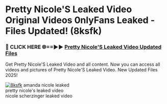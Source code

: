 # Pretty Nicole'S Leaked Video Original Videos 0nlyFans Leaked - Files Updated! (8ksfk)

<h3>🔴 CLICK HERE 🌐==►► <a href="https://tinyurl.com/ms9xzufz" rel="nofollow">Pretty Nicole'S Leaked Video Updated Files</a></h3>

Get Pretty Nicole'S Leaked Video and all content. Now you can access all videos and pictures of Pretty Nicole'S Leaked Video. New Updated Files 2025!

[![8ksfk](https://i.imgur.com/ppqm5kG.gif)](https://tinyurl.com/ms9xzufz)
amanda nicole leaked<br>
pretty nicole's leaked video<br>
nicole scherzinger leaked video